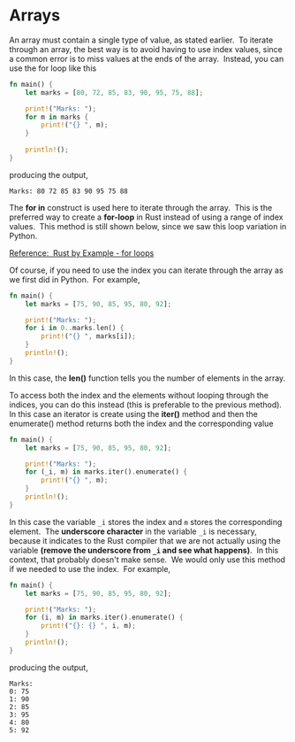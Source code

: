 # Arrays

An array must contain a single type of value, as stated earlier.  To iterate through an array, the best way is to avoid having to use index values, since a common error is to miss values at the ends of the array.  Instead, you can use the for loop like this

```rust
fn main() {
	let marks = [80, 72, 85, 83, 90, 95, 75, 88];

	print!("Marks: ");
	for m in marks {
		print!("{} ", m);
	}
	
	println!();
}
```
producing the output,

```
Marks: 80 72 85 83 90 95 75 88
```
The **for in** construct is used here to iterate through the array.  This is the preferred way to create a **for-loop** in Rust instead of using a range of index values.  This method is still shown below, since we saw this loop variation in Python.

[Reference:  Rust by Example - for loops](https://doc.rust-lang.org/rust-by-example/flow_control/for.html)

Of course, if you need to use the index you can iterate through the array as we first did in Python.  For example,

```rust
fn main() {
	let marks = [75, 90, 85, 95, 80, 92];

	print!("Marks: ");
	for i in 0..marks.len() {
		print!("{} ", marks[i]);
	}
	println!();
}
```
In this case, the **len()** function tells you the number of elements in the array.

To access both the index and the elements without looping through the indices, you can do this instead (this is preferable to the previous method). In this case an iterator is create using the **iter()** method and then the enumerate() method returns both the index and the corresponding value

```rust
fn main() {
	let marks = [75, 90, 85, 95, 80, 92];

	print!("Marks: ");
	for (_i, m) in marks.iter().enumerate() {
		print!("{} ", m);
	}
	println!();
}
```
In this case the variable `_i` stores the index and `m` stores the corresponding element.  The **underscore character** in the variable `_i` is necessary, because it indicates to the Rust compiler that we are not actually using the variable **(remove the underscore from `_i` and see what happens)**.  In this context, that probably doesn't make sense.  We would only use this method if we needed to use the index.  For example,

```rust
fn main() {
	let marks = [75, 90, 85, 95, 80, 92];

	print!("Marks: ");
	for (i, m) in marks.iter().enumerate() {
		print!("{}: {} ", i, m);
	}
	println!();
}
```
producing the output,

```
Marks:
0: 75
1: 90
2: 85
3: 95
4: 80
5: 92
```